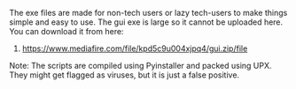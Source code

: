The exe files are made for non-tech users or lazy tech-users to make things simple and easy to use.
The gui exe is large so it cannot be uploaded here. You can download it from here:

1. https://www.mediafire.com/file/kpd5c9u004xjpq4/gui.zip/file

Note: The scripts are compiled using Pyinstaller and packed using UPX. They might get flagged as viruses, but it is just a false positive.
